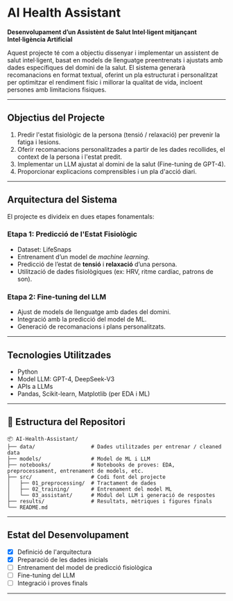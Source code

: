 # AI Health Assistant

**Desenvolupament d’un Assistènt de Salut Intel·ligent mitjançant Intel·ligència Artificial**

Aquest projecte té com a objectiu dissenyar i implementar un assistent de salut intel·ligent, basat en models de llenguatge preentrenats i ajustats amb dades específiques del domini de la salut. El sistema generarà recomanacions en format textual, oferint un pla estructurat i personalitzat per optimitzar el rendiment físic i millorar la qualitat de vida, incloent persones amb limitacions fisiques.

---

## Objectius del Projecte

1. Predir l'estat fisiològic de la persona (tensió / relaxació) per prevenir la fatiga i lesions.
2. Oferir recomanacions personalitzades a partir de les dades recollides, el context de la persona i l'estat predit.
3. Implementar un LLM ajustat al domini de la salut (Fine-tuning de GPT-4).
4. Proporcionar explicacions comprensibles i un pla d'acció diari.

---

## Arquitectura del Sistema

El projecte es divideix en dues etapes fonamentals:

### Etapa 1: Predicció de l'Estat Fisiològic

- Dataset: LifeSnaps
- Entrenament d’un model de *machine learning*.
- Predicció de l’estat de **tensió** i **relaxació** d’una persona.
- Utilització de dades fisiològiques (ex: HRV, ritme cardíac, patrons de son).

### Etapa 2: Fine-tuning del LLM

- Ajust de models de llenguatge amb dades del domini.
- Integració amb la predicció del model de ML.
- Generació de recomanacions i plans personalitzats.

---

## Tecnologies Utilitzades

- Python   
- Model LLM: GPT-4, DeepSeek-V3  
- APIs a LLMs 
- Pandas, Scikit-learn, Matplotlib (per EDA i ML)

---

## 📁 Estructura del Repositori

```
📦 AI-Health-Assistant/
├── data/                  # Dades utilitzades per entrenar / cleaned data
├── models/                # Model de ML i LLM
├── notebooks/             # Notebooks de proves: EDA, preprocessament, entrenament de models, etc.
├── src/                   # Codi font del projecte
│   ├── 01_preprocessing/  # Tractament de dades
│   ├── 02_training/       # Entrenament del model ML
│   └── 03_assistant/      # Mòdul del LLM i generació de respostes
├── results/               # Resultats, mètriques i figures finals
└── README.md              
```

---

## Estat del Desenvolupament

- [x] Definició de l'arquitectura
- [x] Preparació de les dades inicials
- [ ] Entrenament del model de predicció fisiològica
- [ ] Fine-tuning del LLM
- [ ] Integració i proves finals

---

